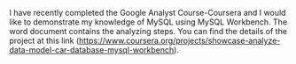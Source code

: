 I have recently completed the Google Analyst Course-Coursera and I would like to demonstrate my knowledge of MySQL using MySQL Workbench. 
The word document contains the analyzing steps. 
You can find the details of the project at this link (https://www.coursera.org/projects/showcase-analyze-data-model-car-database-mysql-workbench). 

